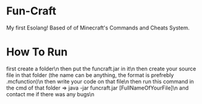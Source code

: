 # Fun-Craft
My first Esolang! Based of of Minecraft's Commands and Cheats System.

# How To Run
first create a folder\n
then put the funcraft.jar in it\n
then create your source file in that folder (the name can be anything, the format is prefrebly .mcfunction)\n
then write your code on that file\n
then run this command in the cmd of that folder => java -jar funcraft.jar [FullNameOfYourFile]\n
and contact me if there was any bugs\n
